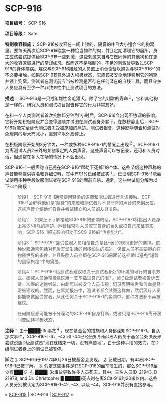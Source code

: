 # SCP-916
                        


**项目编号：** SCP-916

**项目等级：** Safe

**特别收容措施：** SCP-916被收容在一间上锁的、隔音的并且大小适合它的狗窝里。要每天两次给SCP-916喂食一种恰当物种的肉，并且定期清理它的居所。员工应该尝试提供给SCP-916一些刺激，这些刺激来自与它做同伴的其他狗和在更大的收容区域进行的常规练习。然而这不是强制的。不足的刺激曾导致过SCP-916的身体疾病。建议与SCP-916接触的人员戴上消音设备以避免与SCP-916-1的不必要接触。如果SCP-916意外进入积极状态，它应该被安全地转移到它的狗窝并锁上狗窝。测试者在测试前应当被检测是否存在任何潜在的自残工具，而且守护人员应具有至少一种非致命性中止测试项目的方法。

**描述：** SCP-916是一只成年雄性金毛猎犬。除了它的超常的寿命<sup class='footnoteref'>
 <a shape='rect' class='footnoteref' id='footnoteref-1' href='javascript:;' onclick='WIKIDOT.page.utils.scrollToReference(&apos;footnote-1&apos;)'>1</a>
</sup>，它和其他狗是一样的。研究人员和测试项目报告称它的行为非常友好。

在和一个人类测试者首次接触15分钟到1小时后，SCP-916会出现不协调的影响。它将开始积极阶段并会变得温顺并试图在测试者身旁躺下。在数秒静止后，SCP-916将能完全替代测试者忍受被施加的痛楚。测试者报告，这种影响随着和测试对象距离的增大而减小，直到12米外后停止。

在积极阶段开始的3分钟内，一种或多种SCP-916-1的情况会出现<sup class='footnoteref'>
 <a shape='rect' class='footnoteref' id='footnoteref-2' href='javascript:;' onclick='WIKIDOT.page.utils.scrollToReference(&apos;footnote-2&apos;)'>2</a>
</sup>。SCP-916-1为离测试人员2米外的某些限定的人类声音。这些声音可以被记录，还可和人员对话，但通常在多人在场的情况下不会出现。

SCP-916-1一般声称自己是在SCP-916“帮助下死掉”的个体。这些坚信这种声称的声音能够提供姓名和详细资料，其中有91%已经被证实<sup class='footnoteref'>
 <a shape='rect' class='footnoteref' id='footnoteref-3' href='javascript:;' onclick='WIKIDOT.page.utils.scrollToReference(&apos;footnote-3&apos;)'>3</a>
</sup>。已证明SCP-916-1能尝试使用多种手段说服测试者在SCP-916的面前自杀。通常，这些尝试能分解为以下四个阶段：


> 阶段1：
SCP-916-1通常使用轻柔的语调和测试者进行言语接触。SCP-916-1会解释他们是“隐身”的来缓和测试者对不具形体的声音的恐惧反应。这些声音介绍他们自身并尝试建立和人员的友好关系。
> 
> 阶段2：
如果还不了解接触SCP-916的影响的话，SCP-916-1将指出人员身上减少/排除的痛楚。声音经常叫人员咬其自身的舌头或掐自己来证实影响。SCP-916-1把这影响归功于SC9-916的“治愈能力”。
> 
> 阶段3：
SCP-916-1尝试说服人员相信自杀是比他们的现况更好的选择。这种说服通常包括对死后天堂生活的栩栩如生的描述，保证人员不需要担心在物质世界的条件，并且鼓励人员立即在SCP-916的面前这样做以避免“短暂的回家旅程”中的痛楚。
> 
> 阶段4：
SCP-916-1给测试者建议取决于测试者身处的环境的可行的自杀方式。研究人员通常被建议用一支笔插进自己的眼孔。而D级测试者被告诉去做一次假的逃跑尝试，由此可以被安全人员击毙。记录表明咬舌和流血是经常被建议的。然而，在早期报告中，测试者都会试图这样做，然后医疗人员都能够救回受害者。从此任何关于SCP-916-1的实例中，这种方法都不再被建议。
> 
> 任何阶段都可能被十分躁动的SCP-916自身打断，或者只是SCP-916离开房间变回非积极状态。
> 

**注释：** 由于████-3c事故<sup class='footnoteref'>
 <a shape='rect' class='footnoteref' id='footnoteref-4' href='javascript:;' onclick='WIKIDOT.page.utils.scrollToReference(&apos;footnote-4&apos;)'>4</a>
</sup>，现在基金会的措施和人员都深知SCP-916-1。自从那次事件，SCP-916-1-42, -43 和 -44已经告知所有D级人员关于基金会处决表来尝试说服D级测试员“现在就结束一切，没有痛苦地”。由于这种手段的效力，在D级测试者身上的测试已被暂停。


脚注
<a shape='rect' href='javascript:;' onclick='WIKIDOT.page.utils.scrollToReference(&apos;footnoteref-1&apos;)'>1</a>. SCP-916于1977年8月26日被基金会发现。
<a shape='rect' href='javascript:;' onclick='WIKIDOT.page.utils.scrollToReference(&apos;footnoteref-2&apos;)'>2</a>. 记载日期，有44例SCP-916-1已被了解。
<a shape='rect' href='javascript:;' onclick='WIKIDOT.page.utils.scrollToReference(&apos;footnoteref-3&apos;)'>3</a>. 假定这些事件是在SCP-916的面前发生的，那么SCP-916至少有███岁.
<a shape='rect' href='javascript:;' onclick='WIKIDOT.page.utils.scrollToReference(&apos;footnoteref-4&apos;)'>4</a>. ████-3c事故导致许多人员死去。其中，三名人员(D-21943, D-21978, and Dr. Christopher █
█████)死去时在离SC9-916的20米以内。这些人员分别被认定为SCP-916-1-42, -43, 以及 -44。SCP-916并没有直接参与。



« <a shape='rect' class='newpage' href='/scp-915'>SCP-915</a> | SCP-916 | [SCP-917](/scp-917) »





                    